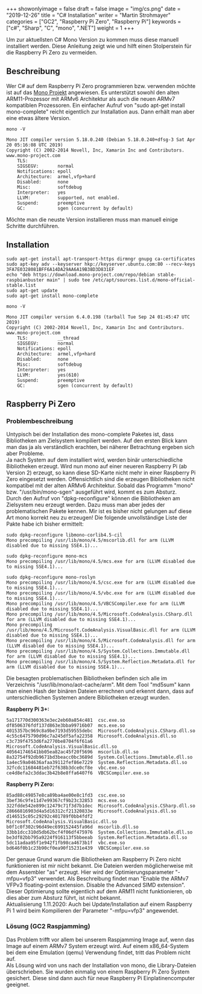 ﻿+++
showonlyimage = false
draft = false
image = "img/cs.png"
date = "2019-12-26"
title = "C# Installation"
writer = "Martin Strohmayer"
categories = ["GC2", "Raspberry Pi Zero", "Raspberry Pi"]
keywords = ["c#", "Sharp", "C", "mono", ".NET"]
weight = 1
+++

Um zur aktuellsten C# Mono Version zu kommen muss diese manuell installiert werden. Diese Anleitung zeigt wie und hilft einen Stolperstein für die Raspberry Pi Zero zu vermeiden. 
<!--more-->

## Beschreibung ##

Wer C# auf dem Raspberry Pi Zero programmieren bzw. verwenden möchte ist auf das [Mono Projekt](https://www.mono-project.com/) angewiesen. Es unterstützt sowohl den alten ARM11-Prozessor mit ARMv6 Architektur als auch die neuen ARMv7 kompatiblen Prozessoren. Ein einfacher Aufruf von "sudo apt-get install mono-complete" reicht eigentlich zur Installation aus. Dann erhält man aber eine etwas ältere Version. 

```
mono -V
```
```
Mono JIT compiler version 5.18.0.240 (Debian 5.18.0.240+dfsg-3 Sat Apr 20 05:16:08 UTC 2019)
Copyright (C) 2002-2014 Novell, Inc, Xamarin Inc and Contributors. www.mono-project.com
	TLS:           
	SIGSEGV:       normal
	Notifications: epoll
	Architecture:  armel,vfp+hard
	Disabled:      none
	Misc:          softdebug 
	Interpreter:   yes
	LLVM:          supported, not enabled.
	Suspend:       preemptive
	GC:            sgen (concurrent by default)
```
 
Möchte man die neuste Version installieren muss man manuell einige Schritte durchführen.


## Installation ##

```
sudo apt-get install apt-transport-https dirmngr gnupg ca-certificates
sudo apt-key adv --keyserver hkp://keyserver.ubuntu.com:80 --recv-keys 3FA7E0328081BFF6A14DA29AA6A19B38D3D831EF
echo "deb https://download.mono-project.com/repo/debian stable-raspbianbuster main" | sudo tee /etc/apt/sources.list.d/mono-official-stable.list
sudo apt-get update
sudo apt-get install mono-complete
```

```
mono -V
```

```
Mono JIT compiler version 6.4.0.198 (tarball Tue Sep 24 01:45:47 UTC 2019)
Copyright (C) 2002-2014 Novell, Inc, Xamarin Inc and Contributors. www.mono-project.com
	TLS:           __thread
	SIGSEGV:       normal
	Notifications: epoll
	Architecture:  armel,vfp+hard
	Disabled:      none
	Misc:          softdebug 
	Interpreter:   yes
	LLVM:          yes(610)
	Suspend:       preemptive
	GC:            sgen (concurrent by default)
```

## Raspberry Pi Zero ##

### Problembeschreibung ###

Untypisch bei der Installation des mono-complete Paketes ist, dass Bibliotheken am Zielsystem kompiliert werden. 
Auf den ersten Blick kann man das ja als verständlich erachten, bei näherer Betrachtung ergeben sich aber Probleme.  
Ja nach System auf dem installiert wird, werden binär unterschiedliche Bibliotheken erzeugt. Wird nun mono auf einer neueren Raspberry Pi (ab Version 2) erzeugt, so kann diese SD-Karte nicht mehr in einer Raspberry Pi Zero eingesetzt werden. Offensichtlich sind die erzeugen Bibliotheken nicht kompatibel mit der alten ARMv6 Architektur. Sobald das Programm "mono" bzw. "/usr/bin/mono-sgen" ausgeführt wird, kommt es zum Absturz.  
Durch den Aufruf von "dpkg-reconfigure" können die Bibliotheken am Zielsystem neu erzeugt werden. Dazu muss man aber jedes der problematischen Pakete kennen.
Mir ist es bisher nicht gelungen auf diese Art mono korrekt neu zu erzeugen! Die folgende unvollständige Liste der Pakte habe ich bisher ermittelt:

```
sudo dpkg-reconfigure libmono-corlib4.5-cil 
Mono precompiling /usr/lib/mono/4.5/mscorlib.dll for arm (LLVM disabled due to missing SSE4.1)...
```
```
sudo dpkg-reconfigure mono-mcs
Mono precompiling /usr/lib/mono/4.5/mcs.exe for arm (LLVM disabled due to missing SSE4.1)...
```
```
sudo dpkg-reconfigure mono-roslyn
Mono precompiling /usr/lib/mono/4.5/csc.exe for arm (LLVM disabled due to missing SSE4.1)...
Mono precompiling /usr/lib/mono/4.5/vbc.exe for arm (LLVM disabled due to missing SSE4.1)...
Mono precompiling /usr/lib/mono/4.5/VBCSCompiler.exe for arm (LLVM disabled due to missing SSE4.1)...
Mono precompiling /usr/lib/mono/4.5/Microsoft.CodeAnalysis.CSharp.dll for arm (LLVM disabled due to missing SSE4.1)...
Mono precompiling /usr/lib/mono/4.5/Microsoft.CodeAnalysis.VisualBasic.dll for arm (LLVM disabled due to missing SSE4.1)...
Mono precompiling /usr/lib/mono/4.5/Microsoft.CodeAnalysis.dll for arm (LLVM disabled due to missing SSE4.1)...
Mono precompiling /usr/lib/mono/4.5/System.Collections.Immutable.dll for arm (LLVM disabled due to missing SSE4.1)...
Mono precompiling /usr/lib/mono/4.5/System.Reflection.Metadata.dll for arm (LLVM disabled due to missing SSE4.1)...
```

Die besagten problematischen Bibliotheken befinden sich alle im Verzeichnis "/usr/lib/mono/aot-cache/arm". Mit dem Tool "md5sum" kann man einen Hash der binären Dateien errechnen und erkennt dann, dass auf unterschiedlichen Systemen andere Bibliotheken erzeugt wurden.  


**Raspberry Pi 3+:**
```
5a171770d300363e3ec2eb60a854c481  csc.exe.so
df8506376fdf137d863e3bba99716b07  mcs.exe.so
4015357bc969c8a9be7193d59555debc  Microsoft.CodeAnalysis.CSharp.dll.so
4c55c6475790d96c7a245df5afa22358  Microsoft.CodeAnalysis.dll.so
c3c739f4753d6fa2770be8704f6f61a6  Microsoft.CodeAnalysis.VisualBasic.dll.so
405641746541bb05ea82ac45f20f5696  mscorlib.dll.so
8a32754f92db9671bd3beacc0bc3689d  System.Collections.Immutable.dll.so
1a4ec59a04636afaa39112fef86e7229  System.Reflection.Metadata.dll.so
32fcdc11684481eb72f638b3dce0cf8e  vbc.exe.so
ce4d8efa2c3ddac3b42b8e8ffa6407f6  VBCSCompiler.exe.so
```

**Raspberry Pi Zero:**
```
85ad88c49857e8ca89ba4ae00e8c1fd3  csc.exe.so
3bef36c9fe11d7e99367cf9b23c32853  mcs.exe.so
322fdde542e899c12479c71f3d7b1dec  Microsoft.CodeAnalysis.CSharp.dll.so
28666816903d4a5d16312cf21320833e  Microsoft.CodeAnalysis.dll.so
d146515c05c29292c401789f0bb4fdf2  Microsoft.CodeAnalysis.VisualBasic.dll.so
b0f1c0f302c96d49ec699152445fa96d  mscorlib.dll.so
33bb1dcc310d5db62bcf4f06df475976  System.Collections.Immutable.dll.so
be3df82bb795a9224f916113f5bbeeab  System.Reflection.Metadata.dll.so
5dc11adaa95f1e942f1fb98ca4673b1f  vbc.exe.so
bd646f0b1c23b90cf0ea90f15231e439  VBCSCompiler.exe.so
```

Der genaue Grund warum die Bibliotheken am Raspberry Pi Zero nicht funktionieren ist mir nicht bekannt. Die Dateien werden möglicherweise mit dem Assembler "as" erzeugt. Hier wird der Optimierungsparameter "-mfpu=vfp3" verwendet. Als Beschreibung findet man "Enable the ARMv7 VFPv3 floating-point extension. Disable the Advanced SIMD extension". Dieser Optimierung sollte eigentlich auf dem ARM11 nicht funktionieren, ob dies aber zum Absturz führt, ist nicht bekannt.  
Aktualisierung 1.11.2020: Auch bei Update/Installation auf einem Raspberry Pi 1 wird beim Kompilieren der Parameter "-mfpu=vfp3" angewendet.

### Lösung (GC2 Raspjamming) ###

Das Problem trifft vor allem bei unserem Raspjamming Image auf, wenn das Image auf einem ARMv7 System erzeugt wird. Auf einem x86_64-System bei dem eine Emulation (qemu) Verwendung findet, tritt das Problem nicht auf.  
Als Lösung wird von uns nach der Installation von mono, die Library-Dateien überschrieben. Sie wurden einmalig von einem Raspberry Pi Zero System gesichert. 
Diese sind dann auch für neue Raspberry Pi Einplatinencomputer geeignet. 


<!--
Raspberry Pi Zero - working:
============================
file /usr/bin/mono-sgen
/usr/bin/mono-sgen: ELF 32-bit LSB executable, ARM, EABI5 version 1 (SYSV), dynamically linked, interpreter /lib/ld-linux-armhf.so.3, for GNU/Linux 3.2.0, BuildID[sha1]=c2ba638f985376a32d8c831482a3f498b45c344b, stripped
file /usr/lib/mono/4.5/mcs.exe
/usr/lib/mono/4.5/mcs.exe: PE32 executable (console) Intel 80386 Mono/.Net assembly, for MS Windows
md5sum /usr/lib/mono/4.5/mcs.exe 
bfc12cba4917ca5793bbb1c74aa59e24  /usr/lib/mono/4.5/mcs.exe
/usr/lib/mono/4.5/mscorlib.dll?

ldd /usr/bin/mono-sgen
	/usr/lib/arm-linux-gnueabihf/libarmmem-${PLATFORM}.so => /usr/lib/arm-linux-gnueabihf/libarmmem-v6l.so (0xb6ec7000)
	libz.so.1 => /lib/arm-linux-gnueabihf/libz.so.1 (0xb6e9c000)
	librt.so.1 => /lib/arm-linux-gnueabihf/librt.so.1 (0xb6e85000)
	libdl.so.2 => /lib/arm-linux-gnueabihf/libdl.so.2 (0xb6e72000)
	libpthread.so.0 => /lib/arm-linux-gnueabihf/libpthread.so.0 (0xb6e48000)
	libstdc++.so.6 => /lib/arm-linux-gnueabihf/libstdc++.so.6 (0xb6d01000)
	libm.so.6 => /lib/arm-linux-gnueabihf/libm.so.6 (0xb6c7f000)
	libgcc_s.so.1 => /lib/arm-linux-gnueabihf/libgcc_s.so.1 (0xb6c52000)
	libc.so.6 => /lib/arm-linux-gnueabihf/libc.so.6 (0xb6b04000)
	/lib/ld-linux-armhf.so.3 (0xb6eda000)

pi@raspberrypi:~ $ ls -l /usr/lib/arm-linux-gnueabihf/libarmmem*
lrwxrwxrwx 1 root root    16 Apr 30  2019 /usr/lib/arm-linux-gnueabihf/libarmmem-aarch64.so -> libarmmem-v7l.so
-rw-r--r-- 1 root root  9512 Apr 30  2019 /usr/lib/arm-linux-gnueabihf/libarmmem-v6l.so
-rw-r--r-- 1 root root 17708 Apr 30  2019 /usr/lib/arm-linux-gnueabihf/libarmmem-v7l.so
lrwxrwxrwx 1 root root    16 Apr 30  2019 /usr/lib/arm-linux-gnueabihf/libarmmem-v8l.so -> libarmmem-v7l.so

pi@raspberrypi:~ $ md5sum /usr/bin/mono-sgen
aa939291a2fc89daeec93f21e8877628  /usr/bin/mono-sgen

/usr/lib/mono/aot-cache/arm/mscorlib.dll.so: ELF 32-bit LSB pie executable, ARM, EABI5 version 1 (SYSV), dynamically linked, BuildID[sha1]=26f36ecfd75cc8c83d404a485d6c50e0adbffd35, with debug_info, not stripped
md5sum /usr/lib/mono/aot-cache/arm/mscorlib.dll.so
b0f1c0f302c96d49ec699152445fa96d  /usr/lib/mono/aot-cache/arm/mscorlib.dll.so


cd /usr/lib/mono/aot-cache/arm
md5sum *
85ad88c49857e8ca89ba4ae00e8c1fd3  csc.exe.so
3bef36c9fe11d7e99367cf9b23c32853  mcs.exe.so
322fdde542e899c12479c71f3d7b1dec  Microsoft.CodeAnalysis.CSharp.dll.so
28666816903d4a5d16312cf21320833e  Microsoft.CodeAnalysis.dll.so
d146515c05c29292c401789f0bb4fdf2  Microsoft.CodeAnalysis.VisualBasic.dll.so
b0f1c0f302c96d49ec699152445fa96d  mscorlib.dll.so
33bb1dcc310d5db62bcf4f06df475976  System.Collections.Immutable.dll.so
be3df82bb795a9224f916113f5bbeeab  System.Reflection.Metadata.dll.so
5dc11adaa95f1e942f1fb98ca4673b1f  vbc.exe.so
bd646f0b1c23b90cf0ea90f15231e439  VBCSCompiler.exe.so



Raspberry Pi Zero - not working:
================================
/usr/bin/mono-sgen: ELF 32-bit LSB executable, ARM, EABI5 version 1 (SYSV), dynamically linked, interpreter /lib/ld-linux-armhf.so.3, for GNU/Linux 3.2.0, BuildID[sha1]=c2ba638f985376a32d8c831482a3f498b45c344b, stripped

pi@raspberrypi:~ $ md5sum /usr/bin/mono-sgen
aa939291a2fc89daeec93f21e8877628  /usr/bin/mono-sgen

file /usr/lib/mono/aot-cache/arm/mscorlib.dll.so
/usr/lib/mono/aot-cache/arm/mscorlib.dll.so: ELF 32-bit LSB pie executable, ARM, EABI5 version 1 (SYSV), dynamically linked, BuildID[sha1]=e8160770d19945fdc8db0153a4e61517dd9a6acc, with debug_info, not stripped
md5sum /usr/lib/mono/aot-cache/arm/mscorlib.dll.so
405641746541bb05ea82ac45f20f5696  /usr/lib/mono/aot-cache/arm/mscorlib.dll.so

/usr/lib/mono/4.5/mcs.exe: PE32 executable (console) Intel 80386 Mono/.Net assembly, for MS Windows
bfc12cba4917ca5793bbb1c74aa59e24  /usr/lib/mono/4.5/mcs.exe

pi@raspberrypi:~ $ ldd /usr/bin/mono-sgen
	/usr/lib/arm-linux-gnueabihf/libarmmem-${PLATFORM}.so => /usr/lib/arm-linux-gnueabihf/libarmmem-v6l.so (0xb6fb4000)
	libz.so.1 => /lib/arm-linux-gnueabihf/libz.so.1 (0xb6f89000)
	librt.so.1 => /lib/arm-linux-gnueabihf/librt.so.1 (0xb6f72000)
	libdl.so.2 => /lib/arm-linux-gnueabihf/libdl.so.2 (0xb6f5f000)
	libpthread.so.0 => /lib/arm-linux-gnueabihf/libpthread.so.0 (0xb6f35000)
	libstdc++.so.6 => /lib/arm-linux-gnueabihf/libstdc++.so.6 (0xb6dee000)
	libm.so.6 => /lib/arm-linux-gnueabihf/libm.so.6 (0xb6d6c000)
	libgcc_s.so.1 => /lib/arm-linux-gnueabihf/libgcc_s.so.1 (0xb6d3f000)
	libc.so.6 => /lib/arm-linux-gnueabihf/libc.so.6 (0xb6bf1000)
	/lib/ld-linux-armhf.so.3 (0xb6fc7000)

ls -l /usr/lib/arm-linux-gnueabihf/libarmmem*
lrwxrwxrwx 1 root root    16 Apr 30  2019 /usr/lib/arm-linux-gnueabihf/libarmmem-aarch64.so -> libarmmem-v7l.so
-rw-r--r-- 1 root root  9512 Apr 30  2019 /usr/lib/arm-linux-gnueabihf/libarmmem-v6l.so
-rw-r--r-- 1 root root 17708 Apr 30  2019 /usr/lib/arm-linux-gnueabihf/libarmmem-v7l.so
lrwxrwxrwx 1 root root    16 Apr 30  2019 /usr/lib/arm-linux-gnueabihf/libarmmem-v8l.so -> libarmmem-v7l.so

cat /usr/bin/mcs
  #!/bin/sh
  exec /usr/bin/mono $MONO_OPTIONS /usr/lib/mono/4.5/mcs.exe "$@"


Raspberry Pi 3+:
file /usr/bin/mono-sgen
/usr/bin/mono-sgen: ELF 32-bit LSB executable, ARM, EABI5 version 1 (SYSV), dynamically linked, interpreter /lib/ld-linux-armhf.so.3, for GNU/Linux 3.2.0, BuildID[sha1]=c2ba638f985376a32d8c831482a3f498b45c344b, stripped
file /usr/lib/mono/4.5/mcs.exe
/usr/lib/mono/4.5/mcs.exe: PE32 executable (console) Intel 80386 Mono/.Net assembly, for MS Windows
md5sum /usr/lib/mono/4.5/mcs.exe 
bfc12cba4917ca5793bbb1c74aa59e24  /usr/lib/mono/4.5/mcs.exe

5a171770d300363e3ec2eb60a854c481  csc.exe.so
df8506376fdf137d863e3bba99716b07  mcs.exe.so
4015357bc969c8a9be7193d59555debc  Microsoft.CodeAnalysis.CSharp.dll.so
4c55c6475790d96c7a245df5afa22358  Microsoft.CodeAnalysis.dll.so
c3c739f4753d6fa2770be8704f6f61a6  Microsoft.CodeAnalysis.VisualBasic.dll.so
405641746541bb05ea82ac45f20f5696  mscorlib.dll.so
8a32754f92db9671bd3beacc0bc3689d  System.Collections.Immutable.dll.so
1a4ec59a04636afaa39112fef86e7229  System.Reflection.Metadata.dll.so
32fcdc11684481eb72f638b3dce0cf8e  vbc.exe.so
ce4d8efa2c3ddac3b42b8e8ffa6407f6  VBCSCompiler.exe.so

-->

<!-- 
gcc -v

Raspberry Pi Zero und 2 identisch:

Using built-in specs.
COLLECT_GCC=gcc
COLLECT_LTO_WRAPPER=/usr/lib/gcc/arm-linux-gnueabihf/8/lto-wrapper
Target: arm-linux-gnueabihf
Configured with: ../src/configure -v --with-pkgversion='Raspbian 8.3.0-6+rpi1' --with-bugurl=file:///usr/share/doc/gcc-8/README.Bugs --enable-languages=c,ada,c++,go,d,fortran,objc,obj-c++ --prefix=/usr --with-gcc-major-version-only --program-suffix=-8 --program-prefix=arm-linux-gnueabihf- --enable-shared --enable-linker-build-id --libexecdir=/usr/lib --without-included-gettext --enable-threads=posix --libdir=/usr/lib --enable-nls --enable-bootstrap --enable-clocale=gnu --enable-libstdcxx-debug --enable-libstdcxx-time=yes --with-default-libstdcxx-abi=new --enable-gnu-unique-object --disable-libitm --disable-libquadmath --disable-libquadmath-support --enable-plugin --with-system-zlib --with-target-system-zlib --enable-objc-gc=auto --enable-multiarch --disable-sjlj-exceptions --with-arch=armv6 --with-fpu=vfp --with-float=hard --disable-werror --enable-checking=release --build=arm-linux-gnueabihf --host=arm-linux-gnueabihf --target=arm-linux-gnueabihf
Thread model: posix
gcc version 8.3.0 (Raspbian 8.3.0-6+rpi1) 



gcc -Q --help=target

The following options are target specific:
  -mabi=                      		aapcs-linux
  -mabort-on-noreturn         		[disabled]
  -mandroid                   		[disabled]
  -mapcs                      		[disabled]
  -mapcs-frame                		[disabled]
  -mapcs-reentrant            		[disabled]
  -mapcs-stack-check          		[disabled]
  -march=                     		armv6+fp
  -marm                       		[enabled]
  -masm-syntax-unified        		[disabled]
  -mbe32                      		[enabled]
  -mbe8                       		[disabled]
  -mbig-endian                		[disabled]
  -mbionic                    		[disabled]
  -mbranch-cost=              		-1
  -mcallee-super-interworking 		[disabled]
  -mcaller-super-interworking 		[disabled]
  -mcmse                      		[disabled]
  -mcpu=                      		
  -mfix-cortex-m3-ldrd        		[disabled]
  -mflip-thumb                		[disabled]
  -mfloat-abi=                		hard
  -mfp16-format=              		none
  -mfpu=                      		vfp
  -mglibc                     		[enabled]
  -mhard-float                		
  -mlittle-endian             		[enabled]
  -mlong-calls                		[disabled]
  -mmusl                      		[disabled]
  -mneon-for-64bits           		[disabled]
  -mpic-data-is-text-relative 		[enabled]
  -mpic-register=             		
  -mpoke-function-name        		[disabled]
  -mprint-tune-info           		[disabled]
  -mpure-code                 		[disabled]
  -mrestrict-it               		[disabled]
  -msched-prolog              		[enabled]
  -msingle-pic-base           		[disabled]
  -mslow-flash-data           		[disabled]
  -msoft-float                		
  -mstructure-size-boundary=  		8
  -mthumb                     		[disabled]
  -mthumb-interwork           		[disabled]
  -mtls-dialect=              		gnu
  -mtp=                       		soft
  -mtpcs-frame                		[disabled]
  -mtpcs-leaf-frame           		[disabled]
  -mtune=                     		
  -muclibc                    		[disabled]
  -munaligned-access          		[enabled]
  -mvectorize-with-neon-double 		[disabled]
  -mvectorize-with-neon-quad  		[enabled]
  -mword-relocations          		[disabled]

  Known ARM ABIs (for use with the -mabi= option):
    aapcs aapcs-linux apcs-gnu atpcs iwmmxt

  Known __fp16 formats (for use with the -mfp16-format= option):
    alternative ieee none

  Known ARM FPUs (for use with the -mfpu= option):
    auto crypto-neon-fp-armv8 fp-armv8 fpv4-sp-d16 fpv5-d16 fpv5-sp-d16 neon neon-fp-armv8 neon-fp16 neon-vfpv3 neon-vfpv4 vfp vfp3 vfpv2 vfpv3 vfpv3-d16 vfpv3-d16-fp16
    vfpv3-fp16 vfpv3xd vfpv3xd-fp16 vfpv4 vfpv4-d16

  Valid arguments to -mtp=:
    auto cp15 soft

  Known floating-point ABIs (for use with the -mfloat-abi= option):
    hard soft softfp

  TLS dialect to use:
    gnu gnu2
-->



